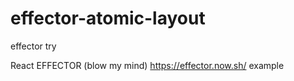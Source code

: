 # effector-atomic-layout
effector try

React EFFECTOR (blow my mind) https://effector.now.sh/  example
